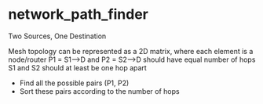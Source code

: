 # network_path_finder

Two Sources, One Destination

Mesh topology can be represented as a 2D matrix, where each element is a node/router
P1 = S1-->D and P2 = S2-->D should have equal number of hops 
S1 and S2 should at least be one hop apart 
* Find all the possible pairs (P1, P2) 
* Sort these pairs according to the number of hops 

